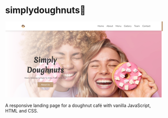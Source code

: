 # simplydoughnuts🍩

<img src="https://github.com/lizx-i/simplydoughnuts/blob/main/SDcover.png">

A responsive landing page for a doughnut café with vanilla JavaScript, HTML and CSS.

